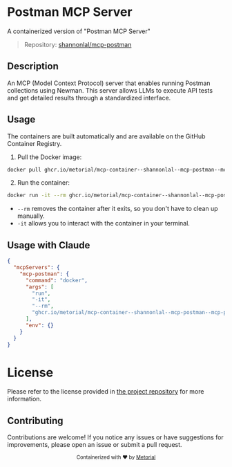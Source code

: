 
# Postman MCP Server

A containerized version of "Postman MCP Server"

> Repository: [shannonlal/mcp-postman](https://github.com/shannonlal/mcp-postman)

## Description

An MCP (Model Context Protocol) server that enables running Postman collections using Newman. This server allows LLMs to execute API tests and get detailed results through a standardized interface.


## Usage

The containers are built automatically and are available on the GitHub Container Registry.

1. Pull the Docker image:

```bash
docker pull ghcr.io/metorial/mcp-container--shannonlal--mcp-postman--mcp-postman
```

2. Run the container:

```bash
docker run -it --rm ghcr.io/metorial/mcp-container--shannonlal--mcp-postman--mcp-postman 
```

- `--rm` removes the container after it exits, so you don't have to clean up manually.
- `-it` allows you to interact with the container in your terminal.



## Usage with Claude

```json
{
  "mcpServers": {
    "mcp-postman": {
      "command": "docker",
      "args": [
        "run",
        "-it",
        "--rm",
        "ghcr.io/metorial/mcp-container--shannonlal--mcp-postman--mcp-postman"
      ],
      "env": {}
    }
  }
}
```

# License

Please refer to the license provided in [the project repository](https://github.com/shannonlal/mcp-postman) for more information.

## Contributing

Contributions are welcome! If you notice any issues or have suggestions for improvements, please open an issue or submit a pull request.

<div align="center">
  <sub>Containerized with ❤️ by <a href="https://metorial.com">Metorial</a></sub>
</div>
  